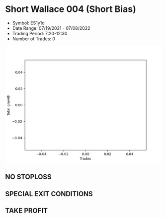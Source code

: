 # Short Wallace 004 (Short Bias)
- Symbol: ES1y1d
- Date Range: 07/19/2021 - 07/08/2022
- Trading Period: 7:20-12:30
- Number of Trades: 0

![Plot](ShortWallace004ES1y1d(ShortBias).png)
## NO STOPLOSS









## SPECIAL EXIT CONDITIONS 


## TAKE PROFIT









